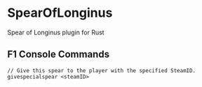 # SpearOfLonginus
Spear of Longinus plugin for Rust

## F1 Console Commands
```
// Give this spear to the player with the specified SteamID.
givespecialspear <steamID>
```
